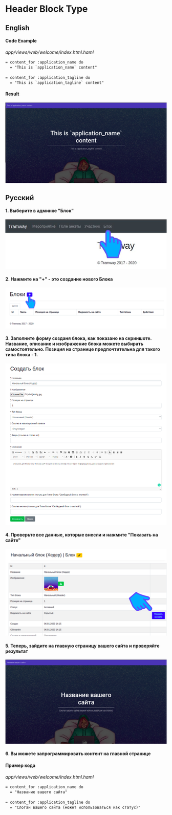 # Header Block Type

## English

#### Code Example

*app/views/web/welcome/index.html.haml*

```haml
= content_for :application_name do
  = "This is `application_name` content"

= content_for :application_tagline do
  = "This is `application_tagline` content"
```

#### Result

![header-example](https://raw.githubusercontent.com/ulmic/tramway-dev/develop/tramway-landing/docs/header/example.png)

## Русский

#### 1. Выберите в админке "Блок"
![admin-1](https://raw.githubusercontent.com/ulmic/tramway-dev/develop/tramway-landing/docs/header/admin-1.png)

#### 2. Нажмите на "+" - это создание нового Блока
![admin-2](https://raw.githubusercontent.com/ulmic/tramway-dev/develop/tramway-landing/docs/header/admin-2.png)

#### 3. Заполните форму созданя блока, как показано на скриншоте. Название, описание и изображение блока можете выбирать самостоятельно. Позиция на странице предпочтительна для такого типа блока - 1.
![admin-3](https://raw.githubusercontent.com/ulmic/tramway-dev/develop/tramway-landing/docs/header/admin-3.png)

#### 4. Проверьте все данные, которые внесли и нажмите "Показать на сайте"
![admin-4](https://raw.githubusercontent.com/ulmic/tramway-dev/develop/tramway-landing/docs/header/admin-4.png)

#### 5. Теперь, зайдите на главную страницу вашего сайта и проверяйте результат

![admin-5](https://raw.githubusercontent.com/ulmic/tramway-dev/develop/tramway-landing/docs/header/admin-5.png)

#### 6. Вы можете запрограммировать контент на главной странице

#### Пример кода

*app/views/web/welcome/index.html.haml*

```haml
= content_for :application_name do
  = "Название вашего сайта"

= content_for :application_tagline do
  = "Слоган вашего сайта (может использоваться как статус)"
```
